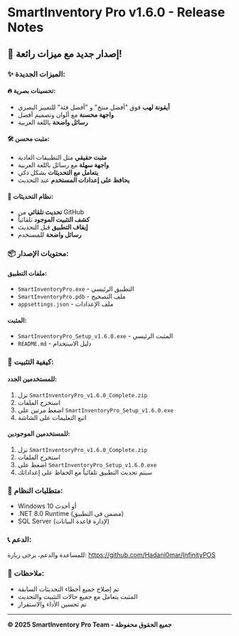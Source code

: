 # SmartInventory Pro v1.6.0 - Release Notes

## 🎉 إصدار جديد مع ميزات رائعة!

### ✨ الميزات الجديدة:

#### 🔥 تحسينات بصرية:
- **أيقونة لهب** فوق "أفضل منتج" و "أفضل فئة" للتمييز البصري
- **واجهة محسنة** مع ألوان وتصميم أفضل
- **رسائل واضحة** باللغة العربية

#### 🛠️ مثبت محسن:
- **مثبت حقيقي** مثل التطبيقات العادية
- **واجهة سهلة** مع رسائل باللغة العربية
- **يتعامل مع التحديثات** بشكل ذكي
- **يحافظ على إعدادات المستخدم** عند التحديث

#### 🔄 نظام التحديثات:
- **تحديث تلقائي** من GitHub
- **كشف التثبيت الموجود** تلقائياً
- **إيقاف التطبيق** قبل التحديث
- **رسائل واضحة** للمستخدم

### 📦 محتويات الإصدار:

#### ملفات التطبيق:
- `SmartInventoryPro.exe` - التطبيق الرئيسي
- `SmartInventoryPro.pdb` - ملف التصحيح
- `appsettings.json` - ملف الإعدادات

#### المثبت:
- `SmartInventoryPro_Setup_v1.6.0.exe` - المثبت الرئيسي
- `README.md` - دليل الاستخدام

### 🚀 كيفية التثبيت:

#### للمستخدمين الجدد:
1. نزل `SmartInventoryPro_v1.6.0_Complete.zip`
2. استخرج الملفات
3. اضغط مرتين على `SmartInventoryPro_Setup_v1.6.0.exe`
4. اتبع التعليمات على الشاشة

#### للمستخدمين الموجودين:
1. نزل `SmartInventoryPro_v1.6.0_Complete.zip`
2. استخرج الملفات
3. اضغط على `SmartInventoryPro_Setup_v1.6.0.exe`
4. سيتم تحديث التطبيق تلقائياً مع الحفاظ على إعداداتك

### 🔧 متطلبات النظام:
- Windows 10 أو أحدث
- .NET 8.0 Runtime (مضمن في التطبيق)
- SQL Server (لإدارة قاعدة البيانات)

### 📞 الدعم:
للمساعدة والدعم، يرجى زيارة:
https://github.com/Hadani0mar/InfinityPOS

### 📝 ملاحظات:
- تم إصلاح جميع أخطاء التحديثات السابقة
- المثبت يتعامل مع جميع حالات التثبيت والتحديث
- تم تحسين الأداء والاستقرار

---

**© 2025 SmartInventory Pro Team - جميع الحقوق محفوظة**
